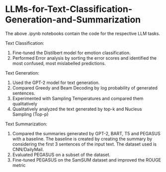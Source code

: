 # LLMs-for-Text-Classification-Generation-and-Summarization

The above .ipynb notebooks contain the code for the respective LLM tasks.

Text Classification: 
1. Fine-tuned the Distilbert model for emotion classification.
2. Performed Error analysis by sorting the error scores and identified the most confused, most mislabelled predictions.

Text Generation:
1. Used the GPT-2 model for text generation.
2. Compared Greedy and Beam Decoding by log probability of generated sentences.
3. Experimented with Sampling Temperatures and compared them qualitatively
4. Qualitatively analyzed the text generated by top-k and Nucleus Sampling (Top-p)

Text Summarization:

1. Compared the summaries generated by GPT-2, BART, T5 and PEGASUS with a baseline. The baseline is created by creating the summary by considering the first 3 sentences of the input text. The dataset used is CNN/DailyMail.
2. Evaluated PEGASUS on a subset of the dataset.
3. Fine-tuned PEGASUS on the SamSUM dataset and improved the ROUGE metric

